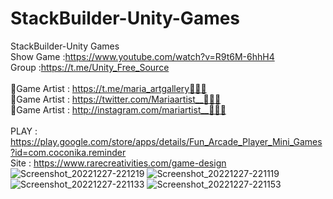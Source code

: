 # StackBuilder-Unity-Games
StackBuilder-Unity Games<br />
Show Game :https://www.youtube.com/watch?v=R9t6M-6hhH4<br />
Group :https://t.me/Unity_Free_Source<br /><br />
🎨Game Artist : https://t.me/maria_artgallery👱🏻‍♀️<br />
🎨Game Artist : https://twitter.com/Mariaartist__👱🏻‍♀️<br />
🎨Game Artist : http://instagram.com/mariartist__👱🏻‍♀️<br /><br />
PLAY : https://play.google.com/store/apps/details/Fun_Arcade_Player_Mini_Games?id=com.coconika.reminder<br />
Site : https://www.rarecreativities.com/game-design <br />
![Screenshot_20221227-221219](https://user-images.githubusercontent.com/83016119/209717527-87145c69-fcb5-44bf-936c-c5adc34f4baf.png)
![Screenshot_20221227-221119](https://user-images.githubusercontent.com/83016119/209717535-76535ab5-aecd-4e08-9dc1-33dfee4d2059.png)
![Screenshot_20221227-221133](https://user-images.githubusercontent.com/83016119/209717537-bb2c2f08-c19f-4245-800c-d82dfedea965.png)
![Screenshot_20221227-221153](https://user-images.githubusercontent.com/83016119/209717541-497d05fd-d532-4b97-92a7-062352a1d573.png)
